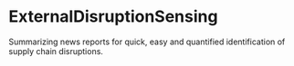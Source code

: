 # ExternalDisruptionSensing
Summarizing news reports for quick, easy and quantified identification of supply chain disruptions.
